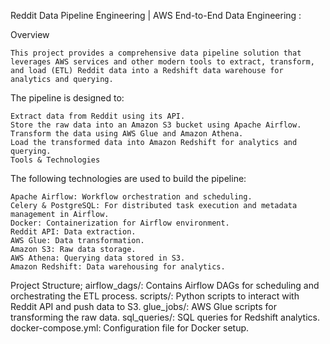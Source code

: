 Reddit Data Pipeline Engineering | AWS End-to-End Data Engineering :

Overview 

    This project provides a comprehensive data pipeline solution that leverages AWS services and other modern tools to extract, transform, and load (ETL) Reddit data into a Redshift data warehouse for analytics and querying.

The pipeline is designed to:

    Extract data from Reddit using its API.
    Store the raw data into an Amazon S3 bucket using Apache Airflow.
    Transform the data using AWS Glue and Amazon Athena.
    Load the transformed data into Amazon Redshift for analytics and querying.
    Tools & Technologies

The following technologies are used to build the pipeline:

    Apache Airflow: Workflow orchestration and scheduling.
    Celery & PostgreSQL: For distributed task execution and metadata management in Airflow.
    Docker: Containerization for Airflow environment.
    Reddit API: Data extraction.
    AWS Glue: Data transformation.
    Amazon S3: Raw data storage.
    AWS Athena: Querying data stored in S3.
    Amazon Redshift: Data warehousing for analytics.

Project Structure;
    airflow_dags/: Contains Airflow DAGs for scheduling and orchestrating the ETL process.
    scripts/: Python scripts to interact with Reddit API and push data to S3.
    glue_jobs/: AWS Glue scripts for transforming the raw data.
    sql_queries/: SQL queries for Redshift analytics.
    docker-compose.yml: Configuration file for Docker setup.

